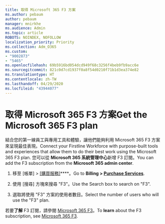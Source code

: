 ```yaml
---
title: 取得 Microsoft 365 F3 方案
ms.author: pebaum
author: pebaum
manager: mnirkhe
ms.audience: Admin
ms.topic: article
ROBOTS: NOINDEX, NOFOLLOW
localization_priority: Priority
ms.collection: Adm_O365
ms.custom:
- "9002873"
- "5465"
ms.openlocfilehash: 69b5916bd054dcd949f68c3256f4beb9fb9acc6e
ms.sourcegitcommit: 821c0d7cd1937f0a8f54d0210f71b1d3ea374e82
ms.translationtype: HT
ms.contentlocale: zh-TW
ms.lasthandoff: 04/29/2020
ms.locfileid: "43944077"
---
```

# <a name="get-the-microsoft-365-f3-plan"></a><span data-ttu-id="78aab-102">取得 Microsoft 365 F3 方案</span><span class="sxs-lookup"><span data-stu-id="78aab-102">Get the Microsoft 365 F3 plan</span></span>

<span data-ttu-id="78aab-103">結合您的第一線員工與專用工具和體驗，讓他們能夠利用 Microsoft 365 F3 方案來呈現最佳表現。</span><span class="sxs-lookup"><span data-stu-id="78aab-103">Connect your Firstline Workforce with purpose-built tools and experiences that allow them to do their best work using the Microsoft 365 F3 plan.</span></span> <span data-ttu-id="78aab-104">您可以從 **Microsoft 365 系統管理中心**新增 F3 訂閱。</span><span class="sxs-lookup"><span data-stu-id="78aab-104">You can add the F3 subscription from the **Microsoft 365 admin center**.</span></span>

1. <span data-ttu-id="78aab-105">移至 [帳單] > [[購買服務]](https://go.microsoft.com/fwlink/p/?linkid=868433)\*\*\*\*。</span><span class="sxs-lookup"><span data-stu-id="78aab-105">Go to **Billing > [Purchase Services](https://go.microsoft.com/fwlink/p/?linkid=868433)**.</span></span>

2. <span data-ttu-id="78aab-106">使用 [搜尋] 方塊來搜尋 "F3"。</span><span class="sxs-lookup"><span data-stu-id="78aab-106">Use the Search box to search on "F3".</span></span>

3. <span data-ttu-id="78aab-107">選取將使用 "F3" 方案的使用者數目。</span><span class="sxs-lookup"><span data-stu-id="78aab-107">Select the number of users who will use the "F3" plan.</span></span>

<span data-ttu-id="78aab-108">若要**了解** F3 訂閱，請參閱 [Microsoft 365 F3](https://www.microsoft.com/microsoft-365/microsoft-365-enterprise-f3?activetab=pivot%3aoverviewtab)。</span><span class="sxs-lookup"><span data-stu-id="78aab-108">To **learn** about the F3 subscription, see [Microsoft 365 F3](https://www.microsoft.com/microsoft-365/microsoft-365-enterprise-f3?activetab=pivot%3aoverviewtab).</span></span>
